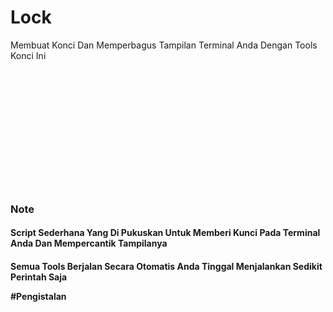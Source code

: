 # Lock
Membuat Konci Dan Memperbagus Tampilan Terminal Anda Dengan Tools Konci Ini
<br>
<br><br><br><br><br><br>
<br><br><br><br><br><br>
<h3>Note
<h4>Script Sederhana Yang Di Pukuskan Untuk Memberi Kunci Pada Terminal Anda Dan Mempercantik Tampilanya
<h4>Semua Tools Berjalan Secara Otomatis Anda Tinggal Menjalankan Sedikit Perintah Saja


#Pengistalan
